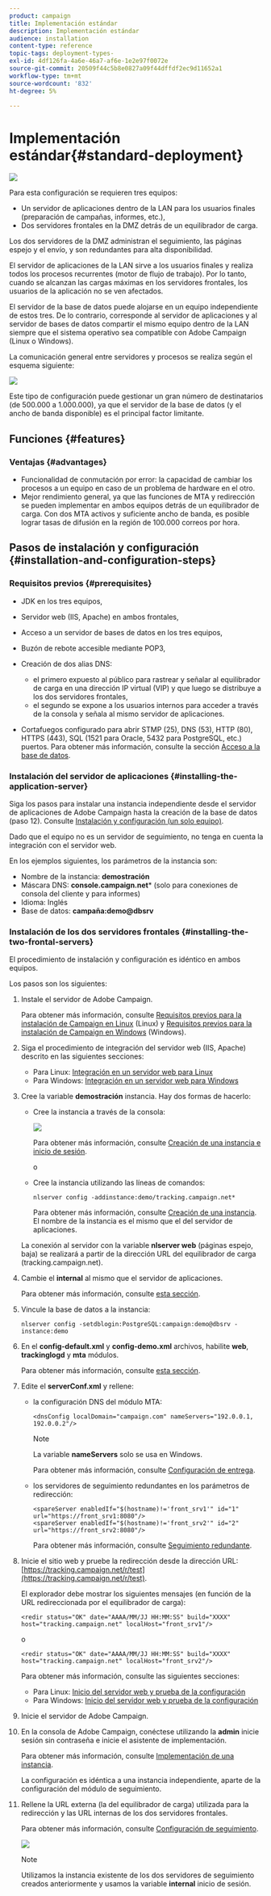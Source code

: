 ```yaml
---
product: campaign
title: Implementación estándar
description: Implementación estándar
audience: installation
content-type: reference
topic-tags: deployment-types-
exl-id: 4df126fa-4a6e-46a7-af6e-1e2e97f0072e
source-git-commit: 20509f44c5b8e0827a09f44dffdf2ec9d11652a1
workflow-type: tm+mt
source-wordcount: '832'
ht-degree: 5%

---
```


# Implementación estándar{#standard-deployment}

![](../../assets/v7-only.svg)

Para esta configuración se requieren tres equipos:

* Un servidor de aplicaciones dentro de la LAN para los usuarios finales (preparación de campañas, informes, etc.),
* Dos servidores frontales en la DMZ detrás de un equilibrador de carga.

Los dos servidores de la DMZ administran el seguimiento, las páginas espejo y el envío, y son redundantes para alta disponibilidad.

El servidor de aplicaciones de la LAN sirve a los usuarios finales y realiza todos los procesos recurrentes (motor de flujo de trabajo). Por lo tanto, cuando se alcanzan las cargas máximas en los servidores frontales, los usuarios de la aplicación no se ven afectados.

El servidor de la base de datos puede alojarse en un equipo independiente de estos tres. De lo contrario, corresponde al servidor de aplicaciones y al servidor de bases de datos compartir el mismo equipo dentro de la LAN siempre que el sistema operativo sea compatible con Adobe Campaign (Linux o Windows).

La comunicación general entre servidores y procesos se realiza según el esquema siguiente:

![](assets/s_001_ncs_install_standardconfig.png)

Este tipo de configuración puede gestionar un gran número de destinatarios (de 500.000 a 1.000.000), ya que el servidor de la base de datos (y el ancho de banda disponible) es el principal factor limitante.

## Funciones {#features}

### Ventajas {#advantages}

* Funcionalidad de conmutación por error: la capacidad de cambiar los procesos a un equipo en caso de un problema de hardware en el otro.
* Mejor rendimiento general, ya que las funciones de MTA y redirección se pueden implementar en ambos equipos detrás de un equilibrador de carga. Con dos MTA activos y suficiente ancho de banda, es posible lograr tasas de difusión en la región de 100.000 correos por hora.

## Pasos de instalación y configuración {#installation-and-configuration-steps}

### Requisitos previos {#prerequisites}

* JDK en los tres equipos,
* Servidor web (IIS, Apache) en ambos frontales,
* Acceso a un servidor de bases de datos en los tres equipos,
* Buzón de rebote accesible mediante POP3,
* Creación de dos alias DNS:

   * el primero expuesto al público para rastrear y señalar al equilibrador de carga en una dirección IP virtual (VIP) y que luego se distribuye a los dos servidores frontales,
   * el segundo se expone a los usuarios internos para acceder a través de la consola y señala al mismo servidor de aplicaciones.

* Cortafuegos configurado para abrir STMP (25), DNS (53), HTTP (80), HTTPS (443), SQL (1521 para Oracle, 5432 para PostgreSQL, etc.) puertos. Para obtener más información, consulte la sección [Acceso a la base de datos](../../installation/using/network-configuration.md#database-access).

### Instalación del servidor de aplicaciones {#installing-the-application-server}

Siga los pasos para instalar una instancia independiente desde el servidor de aplicaciones de Adobe Campaign hasta la creación de la base de datos (paso 12). Consulte [Instalación y configuración (un solo equipo)](../../installation/using/standalone-deployment.md#installing-and-configuring--single-machine-).

Dado que el equipo no es un servidor de seguimiento, no tenga en cuenta la integración con el servidor web.

En los ejemplos siguientes, los parámetros de la instancia son:

* Nombre de la instancia: **demostración**
* Máscara DNS: **console.campaign.net*** (solo para conexiones de consola del cliente y para informes)
* Idioma: Inglés
* Base de datos: **campaña:demo@dbsrv**

### Instalación de los dos servidores frontales {#installing-the-two-frontal-servers}

El procedimiento de instalación y configuración es idéntico en ambos equipos.

Los pasos son los siguientes:

1. Instale el servidor de Adobe Campaign.

   Para obtener más información, consulte [Requisitos previos para la instalación de Campaign en Linux](../../installation/using/prerequisites-of-campaign-installation-in-linux.md) (Linux) y [Requisitos previos para la instalación de Campaign en Windows](../../installation/using/prerequisites-of-campaign-installation-in-windows.md) (Windows).

1. Siga el procedimiento de integración del servidor web (IIS, Apache) descrito en las siguientes secciones:

   * Para Linux: [Integración en un servidor web para Linux](../../installation/using/integration-into-a-web-server-for-linux.md)
   * Para Windows: [Integración en un servidor web para Windows](../../installation/using/integration-into-a-web-server-for-windows.md)

1. Cree la variable **demostración** instancia. Hay dos formas de hacerlo:

   * Cree la instancia a través de la consola:

      ![](assets/install_create_new_connexion.png)

      Para obtener más información, consulte [Creación de una instancia e inicio de sesión](../../installation/using/creating-an-instance-and-logging-on.md).

      o

   * Cree la instancia utilizando las líneas de comandos:

      ```
      nlserver config -addinstance:demo/tracking.campaign.net*
      ```

      Para obtener más información, consulte [Creación de una instancia](../../installation/using/command-lines.md#creating-an-instance).
   El nombre de la instancia es el mismo que el del servidor de aplicaciones.

   La conexión al servidor con la variable **nlserver web** (páginas espejo, baja) se realizará a partir de la dirección URL del equilibrador de carga (tracking.campaign.net).

1. Cambie el **internal** al mismo que el servidor de aplicaciones.

   Para obtener más información, consulte [esta sección](../../installation/using/configuring-campaign-server.md#internal-identifier).

1. Vincule la base de datos a la instancia:

   ```
   nlserver config -setdblogin:PostgreSQL:campaign:demo@dbsrv -instance:demo
   ```

1. En el **config-default.xml** y **config-demo.xml** archivos, habilite **web**, **trackinglogd** y **mta** módulos.

   Para obtener más información, consulte [esta sección](../../installation/using/configuring-campaign-server.md#enabling-processes).

1. Edite el **serverConf.xml** y rellene:

   * la configuración DNS del módulo MTA:

      ```
      <dnsConfig localDomain="campaign.com" nameServers="192.0.0.1, 192.0.0.2"/>
      ```

      >[!NOTE]
      >
      >La variable **nameServers** solo se usa en Windows.

      Para obtener más información, consulte [Configuración de entrega](configure-delivery-settings.md).

   * los servidores de seguimiento redundantes en los parámetros de redirección:

      ```
      <spareServer enabledIf="$(hostname)!='front_srv1'" id="1" url="https://front_srv1:8080"/>
      <spareServer enabledIf="$(hostname)!='front_srv2'" id="2" url="https://front_srv2:8080"/>
      ```

      Para obtener más información, consulte [Seguimiento redundante](configuring-campaign-server.md#redundant-tracking).

1. Inicie el sitio web y pruebe la redirección desde la dirección URL: [https://tracking.campaign.net/r/test](https://tracking.campaign.net/r/test).

   El explorador debe mostrar los siguientes mensajes (en función de la URL redireccionada por el equilibrador de carga):

   ```
   <redir status="OK" date="AAAA/MM/JJ HH:MM:SS" build="XXXX" host="tracking.campaign.net" localHost="front_srv1"/>
   ```

   o

   ```
   <redir status="OK" date="AAAA/MM/JJ HH:MM:SS" build="XXXX" host="tracking.campaign.net" localHost="front_srv2"/>
   ```

   Para obtener más información, consulte las siguientes secciones:

   * Para Linux: [Inicio del servidor web y prueba de la configuración](../../installation/using/integration-into-a-web-server-for-linux.md#launching-the-web-server-and-testing-the-configuration)
   * Para Windows: [Inicio del servidor web y prueba de la configuración](../../installation/using/integration-into-a-web-server-for-windows.md#launching-the-web-server-and-testing-the-configuration)

1. Inicie el servidor de Adobe Campaign.
1. En la consola de Adobe Campaign, conéctese utilizando la **admin** inicie sesión sin contraseña e inicie el asistente de implementación.

   Para obtener más información, consulte [Implementación de una instancia](../../installation/using/deploying-an-instance.md).

   La configuración es idéntica a una instancia independiente, aparte de la configuración del módulo de seguimiento.

1. Rellene la URL externa (la del equilibrador de carga) utilizada para la redirección y las URL internas de los dos servidores frontales.

   Para obtener más información, consulte [Configuración de seguimiento](../../installation/using/deploying-an-instance.md#tracking-configuration).

   ![](assets/d_ncs_install_tracking2.png)

   >[!NOTE]
   >
   >Utilizamos la instancia existente de los dos servidores de seguimiento creados anteriormente y usamos la variable **internal** inicio de sesión.
